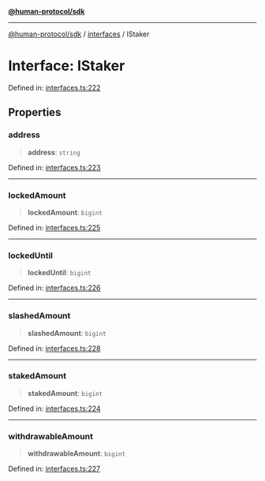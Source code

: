 [**@human-protocol/sdk**](../../README.md)

***

[@human-protocol/sdk](../../modules.md) / [interfaces](../README.md) / IStaker

# Interface: IStaker

Defined in: [interfaces.ts:222](https://github.com/humanprotocol/human-protocol/blob/88e4c1f607516180a13d25af6568a51a409bcb1d/packages/sdk/typescript/human-protocol-sdk/src/interfaces.ts#L222)

## Properties

### address

> **address**: `string`

Defined in: [interfaces.ts:223](https://github.com/humanprotocol/human-protocol/blob/88e4c1f607516180a13d25af6568a51a409bcb1d/packages/sdk/typescript/human-protocol-sdk/src/interfaces.ts#L223)

***

### lockedAmount

> **lockedAmount**: `bigint`

Defined in: [interfaces.ts:225](https://github.com/humanprotocol/human-protocol/blob/88e4c1f607516180a13d25af6568a51a409bcb1d/packages/sdk/typescript/human-protocol-sdk/src/interfaces.ts#L225)

***

### lockedUntil

> **lockedUntil**: `bigint`

Defined in: [interfaces.ts:226](https://github.com/humanprotocol/human-protocol/blob/88e4c1f607516180a13d25af6568a51a409bcb1d/packages/sdk/typescript/human-protocol-sdk/src/interfaces.ts#L226)

***

### slashedAmount

> **slashedAmount**: `bigint`

Defined in: [interfaces.ts:228](https://github.com/humanprotocol/human-protocol/blob/88e4c1f607516180a13d25af6568a51a409bcb1d/packages/sdk/typescript/human-protocol-sdk/src/interfaces.ts#L228)

***

### stakedAmount

> **stakedAmount**: `bigint`

Defined in: [interfaces.ts:224](https://github.com/humanprotocol/human-protocol/blob/88e4c1f607516180a13d25af6568a51a409bcb1d/packages/sdk/typescript/human-protocol-sdk/src/interfaces.ts#L224)

***

### withdrawableAmount

> **withdrawableAmount**: `bigint`

Defined in: [interfaces.ts:227](https://github.com/humanprotocol/human-protocol/blob/88e4c1f607516180a13d25af6568a51a409bcb1d/packages/sdk/typescript/human-protocol-sdk/src/interfaces.ts#L227)

